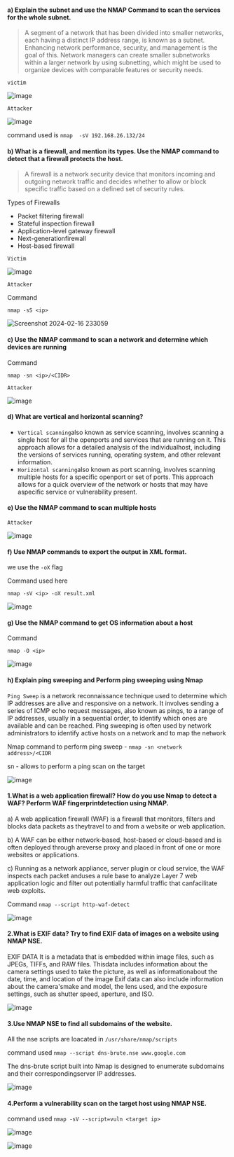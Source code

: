 #### a) Explain the subnet and use the NMAP Command to scan the services for the whole subnet.

>A segment of a network that has been divided into smaller networks, each having a distinct IP address range, is known as a subnet. Enhancing network performance, security, and management is the goal of this.
Network managers can create smaller subnetworks within a larger network by using subnetting, which might be used to organize devices with comparable features or security needs.

`victim`

![image](https://github.com/RahulMMenon011/Cyber_Security/assets/140642506/be1059ae-0cd4-4861-b89b-036c2834859d)

`Attacker`

![image](https://github.com/RahulMMenon011/Cyber_Security/assets/140642506/76f113cf-d879-4d48-9bc3-517ea4d73416)

command used is `nmap  -sV 192.168.26.132/24`

#### b) What is a firewall, and mention its types. Use the NMAP command to detect that a firewall protects the host.

>A firewall is a network security device that monitors incoming and outgoing network traffic and decides whether to allow or block specific traffic based on a defined set of security rules.

Types of Firewalls

* Packet filtering firewall 
* Stateful inspection firewall
* Application-level gateway firewall
* Next-generationfirewall
* Host-based firewall

`Victim`


![image](https://github.com/RahulMMenon011/Cyber_Security/assets/140642506/efcef83f-9bd7-429e-b645-59dedb433e17)

`Attacker`

Command

`nmap -sS <ip>`

![Screenshot 2024-02-16 233059](https://github.com/RahulMMenon011/Cyber_Security/assets/140642506/7511b8a3-0a8d-46d5-ba48-091406a47977)

#### c) Use the NMAP command to scan a network and determine which devices are running

Command

`nmap -sn <ip>/<CIDR>`

`Attacker`

![image](https://github.com/RahulMMenon011/Cyber_Security/assets/140642506/715da44a-c7b6-4421-8588-7aa83fa7bd1a)

#### d) What are vertical and horizontal scanning?

* `Vertical scanning`also known as service scanning, involves scanning a single host for all the openports and services that are running on it. This approach allows for a detailed analysis of the individualhost, including the versions of services running, operating system, and other relevant information.
* `Horizontal scanning`also known as port scanning, involves scanning multiple hosts for a specific openport or set of ports. This approach allows for a quick overview of the network or hosts that may have aspecific service or vulnerability present.

#### e) Use the NMAP command to scan multiple hosts

`Attacker`

![image](https://github.com/RahulMMenon011/Cyber_Security/assets/140642506/4f524f4c-deb5-4056-8c60-e9262033f8d5)

#### f) Use NMAP commands to export the output in XML format.

we use the `-oX` flag

Command used here

`nmap -sV <ip> -oX result.xml`

![image](https://github.com/RahulMMenon011/Cyber_Security/assets/140642506/d5dd8689-80c4-49bc-b7b1-9eb9ed24679c)

#### g) Use the NMAP command to get OS information about a host

Command 

`nmap -O <ip>`

![image](https://github.com/RahulMMenon011/Cyber_Security/assets/140642506/67f64932-505a-4644-a8a1-968a74bfb6b4)

#### h) Explain ping sweeping and Perform ping sweeping using Nmap
`Ping Sweep` is a network reconnaissance technique used to determine which IP addresses are alive and responsive on a network.
It involves sending a series of ICMP echo request messages, also known as pings, to a range of IP
addresses, usually in a sequential order, to identify which ones are available and can be reached.
Ping sweeping is often used by network administrators to identify active hosts on a network and to map
the network

Nmap command to perform ping sweep - `nmap -sn <network address>/<CIDR`

sn - allows to perform a ping scan on the target

![image](https://github.com/RahulMMenon011/Cyber_Security/assets/140642506/02c76938-f70e-4e7c-9b7a-412aebc0858f)

#### 1.What is a web application firewall? How do you use Nmap to detect a WAF? Perform WAF fingerprintdetection using NMAP.

a) A web application firewall (WAF) is a firewall that monitors, filters and blocks data packets as theytravel to and from a website or web application.

b) A WAF can be either network-based, host-based or cloud-based and is often deployed through areverse proxy and placed in front of one or more websites or applications.

c) Running as a network appliance, server plugin or cloud service, the WAF inspects each packet anduses a rule base to analyze Layer 7 web application logic and filter out potentially harmful traffic that canfacilitate web exploits.

Command  `nmap --script http-waf-detect`

![image](https://github.com/RahulMMenon011/Cyber_Security/assets/140642506/dae1f7f3-2935-4a52-a96c-f4308e0310cc)

#### 2.What is EXIF data? Try to find EXIF data of images on a website using NMAP NSE.

EXIF DATA It is a metadata that is embedded within image files, such as JPEGs, TIFFs, and RAW files. Thisdata includes information about the camera settings used to take the picture, as well as informationabout the date, time, and location of the image Exif data can also include information about the camera'smake and model, the lens used, and the exposure settings, such as shutter speed, aperture, and ISO.

![image](https://github.com/RahulMMenon011/Cyber_Security/assets/140642506/f31297a0-d80f-44ed-83ff-1318705253d5)

#### 3.Use NMAP NSE to find all subdomains of the website.

All the nse scripts are loacated in `/usr/share/nmap/scripts`

command used `nmap --script dns-brute.nse www.google.com`

The dns-brute script built into Nmap is designed to enumerate subdomains and their correspondingserver IP addresses.

![image](https://github.com/RahulMMenon011/Cyber_Security/assets/140642506/a76d74ea-f500-4117-a539-1b7677d54463)

#### 4.Perform a vulnerability scan on the target host using NMAP NSE.

command used `nmap -sV --script=vuln <target ip>`

![image](https://github.com/RahulMMenon011/Cyber_Security/assets/140642506/58f480db-ce0b-4c27-9284-c991719c45eb)

![image](https://github.com/RahulMMenon011/Cyber_Security/assets/140642506/c6b4ada8-5d7b-456d-bbc5-b629c1f5bf3d)

